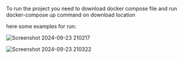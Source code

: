 To run the project you need to download docker compose file and run docker-compose up command on download location 


here some examples for run:



![Screenshot 2024-09-23 210217](https://github.com/user-attachments/assets/3f933a37-27de-402e-9e9a-8ada7a888fd9)



![Screenshot 2024-09-23 210322](https://github.com/user-attachments/assets/bd76025e-e1d7-43e5-8c42-22fb38dab289)
